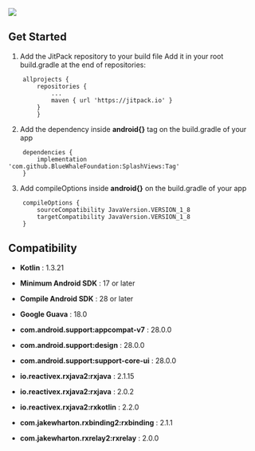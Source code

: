[![](https://jitpack.io/v/BlueWhaleFoundation/SplashViews.svg)](https://jitpack.io/#BlueWhaleFoundation/SplashViews)

Get Started
---

1. Add the JitPack repository to your build file
    Add it in your root build.gradle at the end of repositories:
```
    allprojects {
        repositories {
            ...
            maven { url 'https://jitpack.io' }
        }
        }
```
2. Add the dependency inside **android{}** tag on the build.gradle of your app
```
    dependencies {
        implementation 'com.github.BlueWhaleFoundation:SplashViews:Tag'
    }
```
3. Add compileOptions inside **android{}** on the build.gradle of your app
```
    compileOptions {
        sourceCompatibility JavaVersion.VERSION_1_8
        targetCompatibility JavaVersion.VERSION_1_8
    }	
```
Compatibility
---

 * **Kotlin** : 1.3.21
 * **Minimum Android SDK** : 17 or later
 * **Compile Android SDK** : 28 or later
 
 
 * **Google Guava** : 18.0
 * **com.android.support:appcompat-v7** : 28.0.0
 * **com.android.support:design** : 28.0.0
 * **com.android.support:support-core-ui** : 28.0.0
 * **io.reactivex.rxjava2:rxjava** : 2.1.15
 * **io.reactivex.rxjava2:rxjava** : 2.0.2
 * **io.reactivex.rxjava2:rxkotlin** : 2.2.0
 
 * **com.jakewharton.rxbinding2:rxbinding** : 2.1.1
 * **com.jakewharton.rxrelay2:rxrelay** : 2.0.0
 
 
	